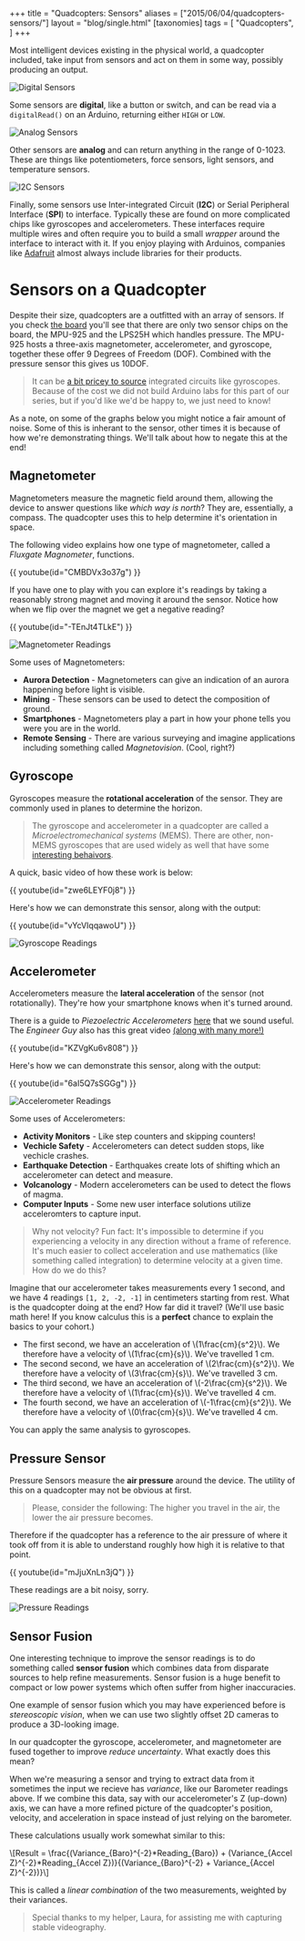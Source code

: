 +++
title = "Quadcopters: Sensors"
aliases = ["2015/06/04/quadcopters-sensors/"]
layout = "blog/single.html"
[taxonomies]
tags = [
  "Quadcopters",
]
+++

Most intelligent devices existing in the physical world, a quadcopter included, take input from sensors and act on them in some way, possibly producing an output.

<!-- more -->

![Digital Sensors](sensors_bb.jpg)

Some sensors are **digital**, like a button or switch, and can be read via a `digitalRead()` on an Arduino, returning either `HIGH` or `LOW`.

![Analog Sensors](analog_sensors.jpg)

Other sensors are **analog** and can return anything in the range of 0-1023. These are things like potentiometers, force sensors, light sensors, and temperature sensors.

![I2C Sensors](i2c_spi.jpg)

Finally, some sensors use Inter-integrated Circuit (**I2C**) or Serial Peripheral Interface (**SPI**) to interface. Typically these are found on more complicated chips like gyroscopes and accelerometers. These interfaces require multiple wires and often require you to build a small *wrapper* around the interface to interact with it. If you enjoy playing with Arduinos, companies like [Adafruit](http://adafruit.com/) almost always include libraries for their products.

# Sensors on a Quadcopter

Despite their size, quadcopters are a outfitted with an array of sensors. If you check [the board](/2015/05/26/quadcopters-board/) you'll see that there are only two sensor chips on the board, the MPU-925 and the LPS25H which handles pressure. The MPU-925 hosts a three-axis magnetometer, accelerometer, and gyroscope, together these offer 9 Degrees of Freedom (DOF). Combined with the pressure sensor this gives us 10DOF.

> It can be [a bit pricey to source](https://www.adafruit.com/products/1714) integrated circuits like gyroscopes. Because of the cost we did not build Arduino labs for this part of our series, but if you'd like we'd be happy to, we just need to know!

As a note, on some of the graphs below you might notice a fair amount of noise. Some of this is inherant to the sensor, other times it is because of how we're demonstrating things. We'll talk about how to negate this at the end!

## Magnetometer

Magnetometers measure the magnetic field around them, allowing the device to answer questions like *which way is north*? They are, essentially, a compass. The quadcopter uses this to help determine it's orientation in space.

The following video explains how one type of magnetometer, called a *Fluxgate Magnometer*, functions.

{{ youtube(id="CMBDVx3o37g") }}

If you have one to play with you can explore it's readings by taking a reasonably strong magnet and moving it around the sensor. Notice how when we flip over the magnet we get a negative reading?

{{ youtube(id="-TEnJt4TLkE") }}

![Magnetometer Readings](mag-2.jpg)

Some uses of Magnetometers:

* **Aurora Detection** - Magnetometers can give an indication of an aurora happening before light is visible.
* **Mining** - These sensors can be used to detect the composition of ground.
* **Smartphones** - Magnetometers play a part in how your phone tells you were you are in the world.
* **Remote Sensing** - There are various surveying and imagine applications including something called *Magnetovision*. (Cool, right?)

## Gyroscope

Gyroscopes measure the **rotational acceleration** of the sensor. They are commonly used in planes to determine the horizon.

> The gyroscope and accelerometer in a quadcopter are called a *Microelectromechanical systems* (MEMS). There are other, non-MEMS gyroscopes that are used widely as well that have some [interesting behaivors](https://www.youtube.com/watch?v=TUgwaKebHTs).

A quick, basic video of how these work is below:

{{ youtube(id="zwe6LEYF0j8") }}

Here's how we can demonstrate this sensor, along with the output:

{{ youtube(id="vYcVIqqawoU") }}

![Gyroscope Readings](gyro-1.jpg)

## Accelerometer

Accelerometers measure the **lateral acceleration** of the sensor (not rotationally). They're how your smartphone knows when it's turned around.

There is a guide to *Piezoelectric Accelerometers* [here](http://www.pcb.com/TechSupport/Tech_Accel.aspx) that we sound useful. The *Engineer Guy* also has this great video [(along with many more!)](https://www.youtube.com/channel/UC2bkHVIDjXS7sgrgjFtzOXQ)

{{ youtube(id="KZVgKu6v808") }}

Here's how we can demonstrate this sensor, along with the output:

{{ youtube(id="6aI5Q7sSGGg") }}

![Accelerometer Readings](accel-1.jpg)

Some uses of Accelerometers:

* **Activity Monitors** - Like step counters and skipping counters!
* **Vechicle Safety** - Accelerometers can detect sudden stops, like vechicle crashes.
* **Earthquake Detection** - Earthquakes create lots of shifting which an accelerometer can detect and measure.
* **Volcanology** - Modern accelerometers can be used to detect the flows of magma.
* **Computer Inputs** - Some new user interface solutions utilize acceleromters to capture input.

> Why not velocity? Fun fact: It's impossible to determine if you experiencing a velocity in any direction without a frame of reference. It's much easier to collect acceleration and use mathematics (like something called integration) to determine velocity at a given time. How do we do this?

Imagine that our accelerometer takes measurements every 1 second, and we have 4 readings `[1, 2, -2, -1]` in centimeters starting from rest. What is the quadcopter doing at the end? How far did it travel? (We'll use basic math here! If you know calculus this is a **perfect** chance to explain the basics to your cohort.)

* The first second, we have an acceleration of \\(1\frac{cm}{s^2}\\). We therefore have a velocity of \\(1\frac{cm}{s}\\). We've travelled 1 cm.
* The second second, we have an acceleration of \\(2\frac{cm}{s^2}\\). We therefore have a velocity of \\(3\frac{cm}{s}\\). We've travelled 3 cm.
* The third second, we have an acceleration of \\(-2\frac{cm}{s^2}\\). We therefore have a velocity of \\(1\frac{cm}{s}\\). We've travelled 4 cm.
* The fourth second, we have an acceleration of \\(-1\frac{cm}{s^2}\\). We therefore have a velocity of \\(0\frac{cm}{s}\\). We've travelled 4 cm.

You can apply the same analysis to gyroscopes.

## Pressure Sensor

Pressure Sensors measure the **air pressure** around the device. The utility of this on a quadcopter may not be obvious at first.

> Please, consider the following: The higher you travel in the air, the lower the air pressure becomes.

Therefore if the quadcopter has a reference to the air pressure of where it took off from it is able to understand roughly how high it is relative to that point.

{{ youtube(id="mJjuXnLn3jQ") }}

These readings are a bit noisy, sorry.

![Pressure Readings](baro.jpg)

## Sensor Fusion

One interesting technique to improve the sensor readings is to do something called **sensor fusion** which combines data from disparate sources to help refine measurements. Sensor fusion is a huge benefit to compact or low power systems which often suffer from higher inaccuracies.

One example of sensor fusion which you may have experienced before is *stereoscopic vision*, when we can use two slightly offset 2D cameras to produce a 3D-looking image.

In our quadcopter the gyroscope, accelerometer, and magnetometer are fused together to improve *reduce uncertainty*. What exactly does this mean?

When we're measuring a sensor and trying to extract data from it sometimes the input we recieve has *variance*, like our Barometer readings above. If we combine this data, say with our accelerometer's Z (up-down) axis, we can have a more refined picture of the quadcopter's position, velocity, and acceleration in space instead of just relying on the barometer.

These calculations usually work somewhat similar to this:

\\[Result = \frac{(Variance\_{Baro}^{-2}\*Reading\_{Baro}) +
(Variance\_{Accel Z}^{-2}\*Reading\_{Accel Z})}{(Variance\_{Baro}^{-2} + Variance\_{Accel Z}^{-2})}\\]

This is called a *linear combination* of the two measurements, weighted by their variances.

> Special thanks to my helper, Laura, for assisting me with capturing stable videography.
